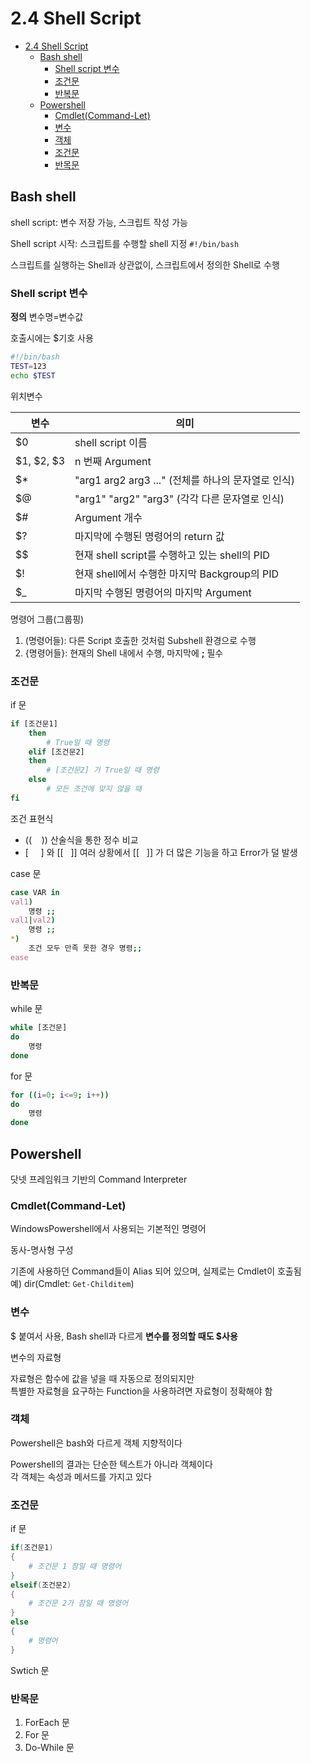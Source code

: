 # 2.4 Shell Script
- [2.4 Shell Script](#24-shell-script)
  - [Bash shell](#bash-shell)
    - [Shell script 변수](#shell-script-변수)
    - [조건문](#조건문)
    - [반복문](#반복문)
  - [Powershell](#powershell)
    - [Cmdlet(Command-Let)](#cmdletcommand-let)
    - [변수](#변수)
    - [객체](#객체)
    - [조건문](#조건문-1)
    - [반목문](#반목문)


## Bash shell
shell script: 변수 저장 가능, 스크립트 작성 가능

Shell script 시작: 스크립트를 수행할 shell 지정 `#!/bin/bash`

스크립트를 실행하는 Shell과 상관없이, 스크립트에서 정의한 Shell로 수행

### Shell script 변수
**정의** 변수명=변수값

호출시에는 $기호 사용

```bash
#!/bin/bash
TEST=123
echo $TEST
```

위치변수

|변수|의미|
|----|----|
|$0|shell script 이름|
|$1, $2, $3|n 번째 Argument|
|$*|"arg1 arg2 arg3 ..." (전체를 하나의 문자열로 인식)|
|$@|"arg1" "arg2" "arg3" (각각 다른 문자열로 인식)|
|$#|Argument 개수|
|$?|마지막에 수행된 명령어의 return 값|
|$$|현재 shell script를 수행하고 있는 shell의 PID|
|$!|현재 shell에서 수행한 마지막 Backgroup의 PID|
|$_|마지막 수행된 명령어의 마지막 Argument|

명령어 그룹(그룹핑)

1. (명령어들): 다른 Script 호출한 것처럼 Subshell 환경으로 수행
2. {명령어들}: 현재의 Shell 내에서 수행, 마지막에 <u>**;**</u> 필수

### 조건문
if 문

```bash
if [조건문1]
    then
        # True일 때 명령
    elif [조건문2]
    then
        # [조건문2] 가 True일 때 명령
    else
        # 모든 조건에 맞지 않을 때
fi
```

조건 표현식
* ((&nbsp;&nbsp;&nbsp;&nbsp;)) 산술식을 통한 정수 비교
* [&nbsp;&nbsp;&nbsp;&nbsp;&nbsp;] 와 [[&nbsp;&nbsp;&nbsp;]] 여러 상황에서 [[&nbsp;&nbsp;&nbsp;]] 가 더 많은 기능을 하고 Error가 덜 발생

case 문

```bash
case VAR in
val1)
    명령 ;;
val1|val2)
    명령 ;;
*)
    조건 모두 만족 못한 경우 명령;;
ease
```

### 반복문
while 문
```bash
while [조건문]
do
    명령
done
```
for 문
```bash
for ((i=0; i<=9; i++))
do
    명령
done
```

## Powershell
닷넷 프레임워크 기반의 Command Interpreter

### Cmdlet(Command-Let)
WindowsPowershell에서 사용되는 기본적인 명령어

동사-명사형 구성

기존에 사용하던 Command들이 Alias 되어 있으며, 실제로는 Cmdlet이 호출됨\
예) dir(Cmdlet: `Get-Childitem`)

### 변수
$ 붙여서 사용, Bash shell과 다르게 **변수를 정의할 때도 $사용**

변수의 자료형

자료형은 함수에 값을 넣을 때 자동으로 정의되지만\
특별한 자료형을 요구하는 Function을 사용하려면 자료형이 정확해야 함

### 객체
Powershell은 bash와 다르게 객체 지향적이다

Powershell의 결과는 단순한 텍스트가 아니라 객체이다\
각 객체는 속성과 메서드를 가지고 있다


### 조건문
if 문
```powershell
if(조건문1)
{
    # 조건문 1 참일 때 명령어
}
elseif(조건문2)
{
    # 조건문 2가 참일 때 명령어
}
else
{
    # 명령어
}
```

Swtich 문

### 반목문
1. ForEach 문
2. For 문
3. Do-While 문

